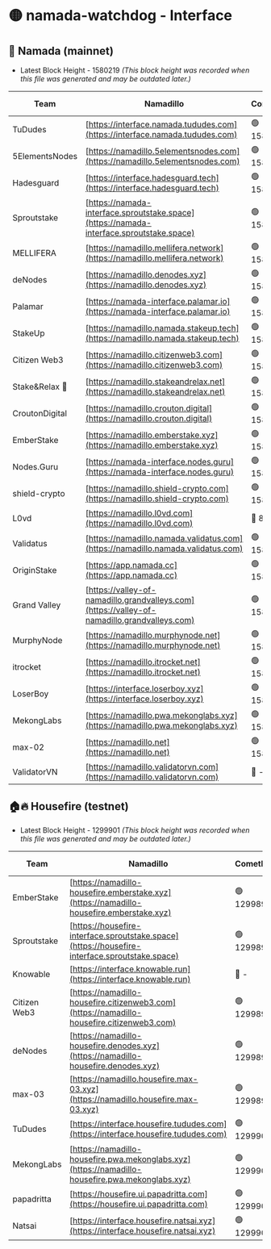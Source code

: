 # 🟡 namada-watchdog - Interface

## 🚀 Namada (mainnet)
- Latest Block Height - 1580219 *(This block height was recorded when this file was generated and may be outdated later.)*

| Team | Namadillo | CometBFT | Indexer | MASP Indexer |
|-|-|-|-|-|
| TuDudes | [https://interface.namada.tududes.com](https://interface.namada.tududes.com) | 🟢 1580199 | 🟢 1580199 | 🟢 1580199 |
| 5ElementsNodes | [https://namadillo.5elementsnodes.com](https://namadillo.5elementsnodes.com) | 🟢 1580200 | 🟢 1580199 | 🟢 1580199 |
| Hadesguard | [https://interface.hadesguard.tech](https://interface.hadesguard.tech) | 🟢 1580200 | 🟢 1580200 | 🟢 1580200 |
| Sproutstake | [https://namada-interface.sproutstake.space](https://namada-interface.sproutstake.space) | 🟢 1580201 | 🟢 1580201 | 🟢 1580201 |
| MELLIFERA | [https://namadillo.mellifera.network](https://namadillo.mellifera.network) | 🟢 1580202 | 🟢 1580202 | 🟢 1580202 |
| deNodes | [https://namadillo.denodes.xyz](https://namadillo.denodes.xyz) | 🟢 1580203 | 🟢 1580203 | 🟢 1580203 |
| Palamar | [https://namada-interface.palamar.io](https://namada-interface.palamar.io) | 🟢 1580204 | 🔴 - | 🔴 - |
| StakeUp | [https://namadillo.namada.stakeup.tech](https://namadillo.namada.stakeup.tech) | 🟢 1580208 | 🟢 1580208 | 🟢 1580208 |
| Citizen Web3 | [https://namadillo.citizenweb3.com](https://namadillo.citizenweb3.com) | 🟢 1580208 | 🟢 1580208 | 🟢 1580208 |
| Stake&Relax 🦥 | [https://namadillo.stakeandrelax.net](https://namadillo.stakeandrelax.net) | 🟢 1580209 | 🟢 1580209 | 🟢 1580210 |
| CroutonDigital | [https://namadillo.crouton.digital](https://namadillo.crouton.digital) | 🟢 1580211 | 🔴 1338918 | 🟢 1580211 |
| EmberStake | [https://namadillo.emberstake.xyz](https://namadillo.emberstake.xyz) | 🟢 1580211 | 🟢 1580211 | 🟢 1580211 |
| Nodes.Guru | [https://namada-interface.nodes.guru](https://namada-interface.nodes.guru) | 🟢 1580212 | 🟢 1580212 | 🟢 1580212 |
| shield-crypto | [https://namadillo.shield-crypto.com](https://namadillo.shield-crypto.com) | 🟢 1580213 | 🟢 1580213 | 🟢 1580213 |
| L0vd | [https://namadillo.l0vd.com](https://namadillo.l0vd.com) | 🔴 894059 | 🔴 1316967 | 🔴 894059 |
| Validatus | [https://namadillo.namada.validatus.com](https://namadillo.namada.validatus.com) | 🟢 1580214 | 🔴 1338199 | 🟢 1580214 |
| OriginStake | [https://app.namada.cc](https://app.namada.cc) | 🟢 1580215 | 🟢 1580215 | 🟢 1580215 |
| Grand Valley | [https://valley-of-namadillo.grandvalleys.com](https://valley-of-namadillo.grandvalleys.com) | 🟢 1580215 | 🔴 1579876 | 🔴 1579876 |
| MurphyNode | [https://namadillo.murphynode.net](https://namadillo.murphynode.net) | 🟢 1580216 | 🟢 1580216 | 🔴 - |
| itrocket | [https://namadillo.itrocket.net](https://namadillo.itrocket.net) | 🟢 1580217 | 🟢 1580217 | 🟢 1580217 |
| LoserBoy | [https://interface.loserboy.xyz](https://interface.loserboy.xyz) | 🟢 1580218 | 🟢 1580218 | 🔴 - |
| MekongLabs | [https://namadillo.pwa.mekonglabs.xyz](https://namadillo.pwa.mekonglabs.xyz) | 🟢 1580219 | 🟢 1580219 | 🟢 1580219 |
| max-02 | [https://namadillo.net](https://namadillo.net) | 🟢 1580219 | 🟢 1580219 | 🟢 1580219 |
| ValidatorVN | [https://namadillo.validatorvn.com](https://namadillo.validatorvn.com) | 🔴 - | 🔴 - | 🔴 - |

## 🏠🔥 Housefire (testnet)
- Latest Block Height - 1299901 *(This block height was recorded when this file was generated and may be outdated later.)*

| Team | Namadillo | CometBFT | Indexer | MASP Indexer |
|-|-|-|-|-|
| EmberStake | [https://namadillo-housefire.emberstake.xyz](https://namadillo-housefire.emberstake.xyz) | 🟢 1299895 | 🟢 1299895 | 🔴 1083022 |
| Sproutstake | [https://housefire-interface.sproutstake.space](https://housefire-interface.sproutstake.space) | 🟢 1299895 | 🟢 1299895 | 🟢 1299896 |
| Knowable | [https://interface.knowable.run](https://interface.knowable.run) | 🔴 - | 🔴 - | 🔴 - |
| Citizen Web3 | [https://namadillo-housefire.citizenweb3.com](https://namadillo-housefire.citizenweb3.com) | 🟢 1299896 | 🔴 1162824 | 🔴 - |
| deNodes | [https://namadillo-housefire.denodes.xyz](https://namadillo-housefire.denodes.xyz) | 🟢 1299898 | 🟢 1299898 | 🟢 1299898 |
| max-03 | [https://namadillo.housefire.max-03.xyz](https://namadillo.housefire.max-03.xyz) | 🟢 1299899 | 🟢 1299899 | 🟢 1299899 |
| TuDudes | [https://interface.housefire.tududes.com](https://interface.housefire.tududes.com) | 🟢 1299900 | 🟢 1299900 | 🟢 1299899 |
| MekongLabs | [https://namadillo-housefire.pwa.mekonglabs.xyz](https://namadillo-housefire.pwa.mekonglabs.xyz) | 🟢 1299900 | 🟢 1299900 | 🔴 1083022 |
| papadritta | [https://housefire.ui.papadritta.com](https://housefire.ui.papadritta.com) | 🟢 1299901 | 🟢 1299901 | 🟢 1299901 |
| Natsai | [https://interface.housefire.natsai.xyz](https://interface.housefire.natsai.xyz) | 🟢 1299901 | 🟢 1299901 | 🟢 1299901 |

